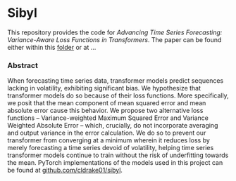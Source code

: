 # Sibyl

This repository provides the code for *Advancing Time Series Forecasting: Variance-Aware Loss Functions in Transformers*. 
The paper can be found either within this [folder](/paper) or at ...   

### Abstract

When forecasting time series data, transformer models predict sequences lacking in volatility, exhibiting significant bias. We hypothesize that transformer models do so because of their loss functions. More specifically, we posit that the mean component of mean squared error and mean absolute error cause this behavior. We propose two alternative loss functions – Variance-weighted Maximum Squared Error and Variance Weighted Absolute Error – which, crucially, do not incorporate averaging and output variance in the error calculation. We do so to prevent our transformer from converging at a minimum wherein it reduces loss by merely forecasting a time series devoid of volatility, helping time series transformer models continue to train without the risk of underfitting towards the mean. PyTorch implementations of the models used in this project can be found at [github.com/cldrake01/sibyl](https://github.com/cldrake01/sibyl).
